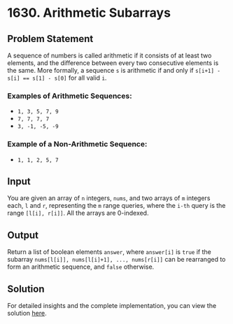 # 1630. Arithmetic Subarrays

## Problem Statement

A sequence of numbers is called arithmetic if it consists of at least two elements, and the difference between every two consecutive elements is the same. More formally, a sequence `s` is arithmetic if and only if `s[i+1] - s[i] == s[1] - s[0]` for all valid `i`.

### Examples of Arithmetic Sequences:

- `1, 3, 5, 7, 9`
- `7, 7, 7, 7`
- `3, -1, -5, -9`

### Example of a Non-Arithmetic Sequence:

- `1, 1, 2, 5, 7`

## Input

You are given an array of `n` integers, `nums`, and two arrays of `m` integers each, `l` and `r`, representing the `m` range queries, where the `i-th` query is the range `[l[i], r[i]]`. All the arrays are 0-indexed.

## Output

Return a list of boolean elements `answer`, where `answer[i]` is `true` if the subarray `nums[l[i]], nums[l[i]+1], ..., nums[r[i]]` can be rearranged to form an arithmetic sequence, and `false` otherwise.

## Solution 
For detailed insights and the complete implementation, you can view the solution [here](https://leetcode.com/problems/arithmetic-subarrays/solutions/5756883/simple-maths-solution-without-sorting-hashing/).


